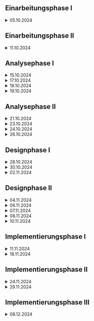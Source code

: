 ## Einarbeitungsphase I

<details>
<summary markdown="span">05.10.2024</summary> 

## Meeting

### Ort, Datum, Zeit

Online Discord, 05.10.2024, 12:10 - 12:40 Uhr

### Teilnehmer

- Bauer Lukas @j23b0233
- Beck Cedric @j23b0826
- Brennförderer Timo @j23b0724
- Feyer Benjamin @j23f0712
- Fleischer Hanno @j23f0779
- Grigencha Daniel @j23g0274

### Ablauf

- Stand Einarbeitungsphase I der Gruppe abgefragt
- Unklarheiten über Code mit der Gruppe beseitigt
- Feststellung wer 1. Präsentation durchführt
- Erinnerung über Erstellung von JavaDocs und Dokumentation
- Vergleich Aufgabe 9 → Texturen der Modelle und Skallierung

### Ergebnisse

- Gruppe01 präsentiert bis Aufgabe 10
- Festlegung wer präsentiert
- Festlegung wer protokolliert

### Schwierigkeiten

- Ein Mitglied hat Schwierigkeiten mit der Abgabe der gewünschten Aufgabe.
- Da unsere Gruppe bereits am Montag präsentiert und die Deadline für Code am Sonntag 16:00 ist bleibt innerhalb der
  ersten Woche wenig Zeit zur Bearbeitung.

### Überarbeiten

- Bauer Lukas überarbeitet Aufgabe 8
- Artefakte hochladen

### Wer Präsentiert Ergebnisse Woche 1

- Fleischer Hanno @j23f0779

### Wer Protokolliert Präsentation Woche 1

- Bauer Lukas @j23b0233

</details>

## Einarbeitungsphase II

<details>
<summary markdown="span">11.10.2024</summary> 

## Meeting

### Ort, Datum, Zeit

Gebäude 2 Haus 200 Wohnebene, 11.10.2024, 10:00 - 10:20 Uhr

### Teilnehmer

- Bauer Lukas @j23b0233
- Beck Cedric @j23b0826
- Brennförderer Timo @j23b0724
- Feyer Benjamin @j23f0712
- Fleischer Hanno @j23f0779
- Grigencha Daniel @j23g0274
- Koppe Felix @fkoppe

### Ablauf

- Stand der Einarbeitungsaufgaben der Gruppe abgefragt
- Unklarheiten über existierenden Code geklärt

### Ergebnisse

- Gruppe-01 befindet sich bei Aufgabe 13
- Jedes Gruppenmitglied erstellt
    - 2 Zustandsdiagramme (für den Client und Server)
    - 1 Klassendiagramm (Update für `:battleship:model`)
    - Update des BPMN-Diagramms
    - vollständige JavaDocs

### Schwierigkeiten

- Implementierung der Aufgabe 13
    - Aufgrund der Komplexität der Aufgabe

### Wer Präsentiert Ergebnisse Woche 2

- Beck Cedric @j23b0826

### Wer Protokolliert Präsentation Woche 2

- Bauer Lukas @j23b0233

</details>

## Analysephase I

<details>
<summary markdown="span">15.10.2024</summary>

### Ort, Datum, Zeit

Gebäude 2 Haus 200 Wohnebene, 15.10.2024, 15:30 - 17:00 Uhr

### Gruppenarbeit Erweiterte Analyse:

- Definitionen
  - Zug: Bewegung einer Figur
  - Turn: alle Aktionen eines Spielers

1. Netzwerkdialog
   - 1 Client hostet Server (Port)
   - Restliche Clients connecten zum Server(IP, Port)
   - Name wählen
   - Start
   - Exit

2. Lobby
   - Farbe/TSK wählen
   - Settings
     - Video
     - Audio
     - Exit
   - als Host: Spiel starten

3. Spiel
   - Beim Start: 1 zufällige Karte, 1 Figur auf A, 3 Figuren auf B
   - Settings
     - Video
     - Audio
     - Exit
   - Auswürfeln der Startreihenfolge -> bei gleicher Augenzahl erneut Würfeln
   - Ausspielen einer Powerkarte vor dem Würfeln
     - Aktiver Spieler würfelt
     - Wenn eine Figur auf A & Figuren in B sind ist mit der Figur auf A zu ziehen, sofern möglich
     - Ansonsten freie Wahl der zu ziehenden Figur und auf ein nicht eigen belegtes Feld
     - Würfeln einer 6 -> Wenn eine Figur in B und kein in A dann ist diese auf A zu ziehen, ist eine
     Figur auf dem A-Feld ist mit dieser zu ziehen, es darf erneut gewürfelt werden, jedoch muss
     mit der Figur gezogen werden, die beim ersten Wurf bewegt wurde
     - Wenn eine Figur auf ein PowerUp- Feld kommt ,erhält der Spieler eine zufällige Sonderkarte
     - Das Haus muss von oben nach unten mit passenden Zügen vom Spielfeld befüllt werden ->
     im Haus kann bewegt/übersprungen werden
     - Wenn keine 6 gewürfelt und nicht gezogen werden kann, endet der Turn
     - Bei Disconnect wird Spieler auf niedrigst möglichen Platz
     - Figuren, Spielfortschritt und Powerkarten anzeigen
     - Hat ein Spieler alle Figuren im Haus, wird seine Platzierung festgelegt und der Spieler
     macht keine Züge mehr
     - Spiel endet, wenn nur noch ein Spieler kein volles Haus hat
     - Wird eine Figur geschlagen, wandert sie zurück in ihr eigenes B-Feld
     - Sonderkarten
       - Turbokarte: verdoppelt die Augenzahl beim nächsten würfeln oder zieht zwei ab
       - Tauschkarte:
       - Schild: Schützt die Figur bis zum nächsten Turn des Spielers vor dem Schmeißen, nicht
       aber dem Platztausch
       - Minas

4. Siegerehrung
   - Die Spieler werden der Gewinnerreihenfolge nach angezeigt

### Schwierigkeiten

-  Es entstehen bei genauerem Nachdenken über Ablauf und Logik viele Fragen, die mit dem Kunden geklärt werden müssen

</details>

<details>
<summary markdown="span">17.10.2024</summary>

### Ort, Datum, Zeit

Gebäude 2 Haus 200 Wohnebene, 17.10.2024, 16:00 - 17:00 Uhr

### Teilnehmer

- Bauer Lukas @j23b0233
- Beck Cedric @j23b0826
- Brennförderer Timo @j23b0724
- Feyer Benjamin @j23f0712
- Fleischer Hanno @j23f0779
- Grigencha Daniel @j23g0274
- Koppe Felix @fkoppe

### Gruppenarbeit:

- Unklarheiten über Spiellogik und Sonderfälle
- Erstellung und Besprechung von Use Cases
- Erstellung des Testhandbuchs

### Schwierigkeiten

- Fragen über Spielablauf und Logik ergeben sich bei der Erstellung von Use Cases

</details>

<details>
<summary markdown="span">18.10.2024</summary>

### Ort, Datum, Zeit

Gebäude 2 Haus 200 Wohnebene, 11.10.2024, 9:30 - 10:00 Uhr

### Teilnehmer

- Bauer Lukas @j23b0233
- Beck Cedric @j23b0826
- Brennförderer Timo @j23b0724
- Feyer Benjamin @j23f0712
- Fleischer Hanno @j23f0779
- Grigencha Daniel @j23g0274
- Koppe Felix @fkoppe

### Was wurde besprochen:

- Stand der Gruppe
- Aufgabenverteilung
- Letzte Unklarheiten über Use Cases

### Ergebnisse

- 116 Use Cases
- Zielbestimmung (Erweiterte Analyse)
- Testhandbuch
- Beschreibung Mensch ärgere dich

### Wer macht was:

Jeder
- Nachdenken über Logik der bestehenden Use Cases

Feyer Benjamin @j23f0712
- Client Statediagramm

Fleischer Hanno @j23f0779
- Klassendiagramm

Brennförderer Timo @j23b0724
- GUI Skizzen

Beck Cedric @j23b0826
- Gestaltungsrichtlinien

### Schwierigkeiten

- Im Vergleich zur Einarbeitungsphase ist nun viel mehr Absprache und Kommunikation notwendig
- Es fallen sehr viele Tätigkeiten an, die auf die Gruppenmitglieder verteilt werden möchten

### Wer Präsentiert:

- Bauer Lukas @j23b0233

### Wer Protokolliert Präsentation:

- Fleischer Hanno @j23f0779

</details>

<details>
<summary markdown="span">19.10.2024</summary>

### Ort, Datum, Zeit
Online, 19.10.2024, 15.00 - 15:30

### Teilnehmer

- Bauer Lukas @j23b0233
- Beck Cedric @j23b0826
- Brennförderer Timo @j23b0724
- Feyer Benjamin @j23f0712
- Fleischer Hanno @j23f0779
- Grigencha Daniel @j23g0274

### Was wollen wir präsentieren:

- Erweiterte Analyse
- Use Cases
- Testhandbuch
- Benutzerhandbuch
- (Gestaltungsrichtlinien)
- Klassendiagramm
- Client State Diagram
- graphische Mock ups
- Analyse (mdga.pdf)

### Was müssen wir noch machen:

- Glossar
- TestCases
- Gestaltungsrichtlinien

### Wer macht was:

- Bauer Lukas @j23b0233
  - Vorbereitung der Präsentation 
  - Feststellung der Vollzähligkeit der zu präsentierenden Inhalte
  
- Beck Cedric @j23b0826
  - Gestaltungsrichtlinien
  
- Brennförderer Timo @j23b0724
  - TestCases
  
- Feyer Benjamin @j23f0712
  - TestCases
  
- Fleischer Hanno @j23f0779
  - TestCases
  
- Grigencha Daniel @j23g0274
  - Benutzerhandbuch
  
- Koppe Felix @fkoppe
  - Liest Korrektur

### Was ist fertig:
- Diagramme
- UseCases

Wer Präsentiert:
- Bauer Lukas @j23b0233

Wer Protokolliert:
- Fleischer Hanno @j23f0779

</details>

## Analysephase II

<details>
<summary markdown="span">21.10.2024</summary> 

### Ort, Datum, Zeit

Gebäude 2 Haus 200 Wohnebene, 21.10.2024, 10:00 - 10:30 Uhr

### Teilnehmer

- Bauer Lukas @j23b0233
- Beck Cedric @j23b0826
- Brennförderer Timo @j23b0724
- Feyer Benjamin @j23f0712
- Fleischer Hanno @j23f0779
- Grigencha Daniel @j23g0274
- Koppe Felix @fkoppe

### Was wurde besprochen:
- Fragen zu Use Cases
- Aufgabenverteilung

### Wer macht was:

- Bauer Lukas @j23b0233
  - Versionierung der Artefakte
- Beck Cedric @j23b0826
  - Gestaltungsrichtlinien
- Brennförderer Timo @j23b0724
  - GUI-Skizzen, Testhandbuch
- Feyer Benjamin @j23f0712
  - Zustandsdiagramme
- Fleischer Hanno @j23f0779
  - Klassendiagramme
- Grigencha Daniel @j23g0274
  - Benutzerhandbuch, Glossar
- Koppe Felix @fkoppe
  - Use Cases

</details>

<details>
<summary markdown="span">23.10.2024</summary> 

### Ort, Datum, Zeit

Gebäude 2 Haus 200 Wohnebene, 23.10.2024, 15:30 - 16:00 Uhr

### Teilnehmer

- Bauer Lukas @j23b0233
- Beck Cedric @j23b0826
- Brennförderer Timo @j23b0724
- Feyer Benjamin @j23f0712
- Fleischer Hanno @j23f0779
- Grigencha Daniel @j23g0274
- Koppe Felix @fkoppe

### Was wurde besprochen:
- Playtesting mit aktuellen Kundenwünschen:
  - Regeln
  - PowerUps
- Stand der Artefakte die überarbeitet wurden

### Wer macht was:
- Bauer Lukas @j23b0233
  - Überarbeitete Artefakte auf Fehler überprüfen
  - Prüfen ob Artefakte nun den Vorgaben des Betreuers entsprechen
- Beck Cedric @j23b0826
  - Gestaltungsrichtlinien
- Brennförderer Timo @j23b0724
  - Use-Cases
- Feyer Benjamin @j23f0712
  - Zustandsdiagramme
- Fleischer Hanno @j23f0779
  - Klassendiagramme
  - Einarbeitung in Gradle
- Grigencha Daniel @j23g0274
  - Quellen hinzufügen
  - Sämtliche Artefakte auf Fehler überprüfen
- Koppe Felix @fkoppe
  - Use Cases überarbeiten/hinzufügen
  
</details>

<details>
<summary markdown="span">24.10.2024</summary> 

### Ort, Datum, Zeit

Gebäude 2 Haus 200 Wohnebene, 24.10.2024, 20:30 - 21:30 Uhr

### Teilnehmer

- Bauer Lukas @j23b0233
- Beck Cedric @j23b0826
- Brennförderer Timo @j23b0724
- Feyer Benjamin @j23f0712
- Fleischer Hanno @j23f0779
- Grigencha Daniel @j23g0274
- Koppe Felix @fkoppe

### Was wurde besprochen:

Fortschritte der Woche:

Grigencha:
- Überarbeitung der UseCases und der Artefakte
- Beifügen von Kommentaren in der UseCase Liste

Feyer:
- Erstellung 18 neuer StateDiagramme

### Frage an Betreuer:

- Liegen jedem TestCase ein UseCase zu Grunde.

### Assets:

Figur, Brett, Environment, Musik, Sounds, Kartenmodell


### Aufgaben:

- UC-Player-08 Glossar bezüglich aus- und anwählen anpassen und UC-Player Korrektur lesen
- UseCases für Stapel und Ablagestapel erstellen + Eintragung Glossar
- GuiMock für Karte auswählen
- Schild Unterdrückung im Glossar definieren
- Glossar Definition (FinalePosition)
- Glossar Definition Bonuskarte und dahingehend Überarbeitung aller Dokumente
- Client kann sich nach Verbindungsabbruch wieder verbinden
- Glossar Erläuterung Verbindungs verlust/Abbruch
- UseCase Verbinden nach aktivem Spiel verlassen
- GUI-Mock für UC-Client-03
- UC-Dialog Probelesen, prüfen
- UC-Media Überarbeiten
- UseCases für Siegerehrung erstellen
- neuer Use Case Bereit drücken ohne eine TSK auswählen System weißt Spieler eine noch offene TSK zu
- UC-Lobby Korrektur lesen
- UC-Server maximal 4 Spieler Connections
- UC-Host 2-4 Spieler um das Spiel starten zu können

</details>

<details>
<summary markdown="span">26.10.2024</summary> 

### Ort, Datum, Zeit

Gebäude 2 Haus 200 Wohnebene, 26.10.2024, 15:30 - 16:00 Uhr

### Teilnehmer

- Bauer Lukas @j23b0233
- Beck Cedric @j23b0826
- Brennförderer Timo @j23b0724
- Feyer Benjamin @j23f0712
- Fleischer Hanno @j23f0779
- Grigencha Daniel @j23g0274
- Koppe Felix @fkoppe

### Was wurde besprochen:

PowerUp Stapel:

- Maximale Anzahl der Karten 40
- Keine Beschränkung der Anzahl der Karten die ein Spieler auf der Hand haben kann

### Aufgabenverteilung

UseCase
- Besprechung der Fortschritte der vergangenen Drei Tage
- Klärung einiger Unklarheiten
  - Spezialfälle in denen 6er mehrfach hintereinander mit PowerUp geworfen werden
- Bereit Button in der Lobby, falls man keine TSK ausgewählt hat

Fortschritt Testhandbuch:

- Abdeckung aller UseCases mit TestCases

Anzeige
- Position und Ausrichtung der Emotes
- Würfeln in extra 3D Ansicht
  - neuer Viewport

Aufgabenverteilung:
- Ablgeich Glossar mit UseCases/ TestCases

Brennförderer Timo @j23b0724
- Mocks Zeichnen

Jeder
- Testhandbuch
  - Überprüfen auf fehlende Tests 


</details>

## Designphase I

<details>
<summary markdown="span">28.10.2024</summary> 

### Ort, Datum, Zeit

Gebäude 2 Haus 200 Wohnebene, 28.10.2024, 19:30 - 20:00 Uhr

### Teilnehmer

- Bauer Lukas @j23b0233
- Brennförderer Timo @j23b0724
- Feyer Benjamin @j23f0712
- Fleischer Hanno @j23f0779
- Grigencha Daniel @j23g0274
- Koppe Felix @fkoppe

### Was wurde besprochen:

Aufgabenverteilung:

Bauer Lukas @j23b0233

  - Zustandsdiagramme
  - Testhandbuch
  - Protokolle
  - Wiki

Beck Cedric @j23b0826
  - AssetListe ind Gestaltungsrichtlinien einfügen
  - Klassendiagramme
  - Paketdiagramme

Brennförderer Timo @j23b0724
  - Testhandbuch
  - GUI-Mocks updaten im Wiki

Feyer Benjamin @j23f0712
  - Zustandsdiagramme: ClientState, Wie kommt man in den End-Zustand?
  - Baumdiagramm (Hierarchie) für Zustandsdiagramme in eine extra Wiki-Seite einarbeiten mit Verbindung zu den Zustandsdiagramme
  - Erläuterung zu den Zustandsdiagrammen besser Struktur des Dokuments (aber Erklärung des Zustandsdiagramms passt)
  - Flussdiagramme
  - Zustandsdiagramme

Fleischer Hanno @j23f0779
  - Klassendiagramme
  - Paketdiagramme
  
Grigencha Daniel @j23g0274
  - Benutzerhandbuch: Zoomen einarbeiten und UC-Camera: Steuerung explizit angeben
  - Benutzerhandbuch: Wiederverbinden und Disconnect einarbeiten
  - Host kann IP nicht eingeben. Erklärung im Benutzerhandbuch.
  - Flussdiagramme
  - Zustandsdiagramme
  
Koppe Felix @fkoppe
  - Klassendiagramme
  - Paketdiagramme


</details>

<details>
<summary markdown="span">30.10.2024</summary> 

### Ort, Datum, Zeit
Geb. 2 Haus 200 WB, 30.10.2024, 13.00 - 14:00

### Teilnehmer

- Bauer Lukas @j23b0233
- Beck Cedric @j23b0826
- Brennförderer Timo @j23b0724
- Feyer Benjamin @j23f0712
- Fleischer Hanno @j23f0779
- Grigencha Daniel @j23g0274
- Koppe Felix @fkoppe

### Was wurde besprochen:

- Allgemeine Punkte:
  -Klassendiagramme haben Priorität

- Mocks
  - Präsentation der Modelle und Farbwahl für die einzelnen Figuren

- Testhandbuch
  - Rechtsschreibprüfung

- Klassendiagramme
  - Präsentation des Klassendiagramms
- Zustandsdiagramme
  - Müssen erneuert werden
  - 
## Aufträge
- Bauer Lukas @j23b0233
  - unverändert
- Beck Cedric @j23b0826
  - unverändert
- Feyer Benjamin @j23f0712
  - Zustandsdiagramme
- Fleischer Hanno @j23f0779
  - Sequenzdiagramme
    - Move
    - (Clone)

## Wer Präsentiert:
- Feyer Benjamin @j23f0712

## Wer Protokolliert:
- Bauer Lukas @j23b0233




</details>

<details>
<summary markdown="span">02.11.2024</summary> 

### Ort, Datum, Zeit

Online, 02.11.2024, 09:00 - 10:15

### Teilnehmer

- Beck Cedric @j23b0826
- Brennförderer Timo @j23b0724
- Feyer Benjamin @j23f0712
- Fleischer Hanno @j23f0779
- Grigencha Daniel @j23g0274

### Was wurde besprochen:

- Aufgabenverteilung
- Aktueller Stand

### Was wurde gemacht:

- Beck Cedric @j23b0826
  - Mocks von graphical representation auch schon erste Ideen für die Map, assest wurden der Liste hinzugefügt Landschaft al sein großes 3D Modell Ummodellierung des eigentlichen Spielfeldes

- Fleischer Hanno @j23f0779
  - Vorstellung Controller class und package diagram sequenzdiagramm für move methode bis Sonntag und Klassendiagramm kombinieren (controller-model) controller diagramm states hinzufügen

- Feyer Benjamin @j23f0712
  - Zustandsdiagramme fehlende Bedingungen Anmerkung zu Automaten (innere Automaten Erklärung Conditionele Pfeile aus dem Unter Automat) für die Implementierung choose Piece mit negierten Abfrage schreiben

- Grigencha Daniel @j23g0274
  - schreiben erklär Text für dass Zustandsdiagramm 

- Bauer Lukas @j23b0233
  - Hochladen Dateien in die Wiki

- Aufgabe für alle
  - To-do-Liste: Weiter durcharbeiten nach Zuteilung

Wer Präsentiert:
- Feyer Benjamin @j23f0712

Wer Protokolliert:
- Bauer Lukas @j23b0233


</details>


## Designphase II

<details>
<summary markdown="span">04.11.2024</summary> 

### Ort, Datum, Zeit

Gebäude 2 Haus 200 Wohnebene, 04.11.2024, 18:30 - 19:10 Uhr

### Teilnehmer

- Bauer Lukas @j23b0233
- Beck Cedric @j23b0826
- Brennförderer Timo @j23b0724
- Feyer Benjamin @j23f0712
- Fleischer Hanno @j23f0779
- Grigencha Daniel @j23g0274
- Koppe Felix @fkoppe

## Was wurde besprochen:

Besprechung neuer State für Animationen

Aufgabenverteilung:

Beck, Koppe
- BPMN für groben überblick 

Fleischer
- Sequenzdiagramm


</details>

<details>
<summary markdown="span">06.11.2024</summary> 

### Ort, Datum, Zeit

Gebäude 2 Haus 200 Wohnebene, 06.11.2024, 13:30 - 15:10 Uhr

### Teilnehmer

- Bauer Lukas @j23b0233
- Beck Cedric @j23b0826
- Brennförderer Timo @j23b0724
- Feyer Benjamin @j23f0712
- Fleischer Hanno @j23f0779
- Grigencha Daniel @j23g0274
- Koppe Felix @fkoppe

Was wurde besprochen:



Wir verwenden die ThinClients Architektur:

- ThinClients -> Der Server triggert die Zustandsübergänge der Clients
- Clients sind nichtmehr in der Lage Spiellogik zu verwenden
- Server/ClientGameLogic vom Controller ins Model
- Pakete festgelegt


- Ordnerstruktur

mdga

|-------model

|     	|--------->server

|	|-------->client

|	|-------->game

|	|-------->messages

|	|-------->notifications

|-------client

|-------cerver

|-------util


## Aufgabenverteilung: (w=wichtig)

- Sequenzdiagramm Fleischer, Beck, Koppe w
- Zustandsdiagramm Feyer
- BPNM-Diagramm Feyer, Koppe
- Klassendiagramm Fleischer, Beck, Koppe w
- Paketdiagramm Fleischer
- USE-Cases für Zustandsübergänge Feyer, Bauer w
- Testhandbuch Brennförder, Feyer
- Flussdiagramm Fleischer, Beck, Koppe w
- Assets Beck

## Absichten:
- Freitag 0900 Gruppentreffen, nach Möglichkeit alle Aufgaben fertig
- Neuer Gruppenleiter Fleischer Hanno @j23f0779

</details>

<details>
<summary markdown="span">07.11.2024</summary> 

### Ort, Datum, Zeit

Gebäude 2 Haus 200 Wohnebene, 07.11.2024, 15:30 - 16:00 Uhr

### Teilnehmer

- Bauer Lukas @j23b0233
- Beck Cedric @j23b0826
- Brennförderer Timo @j23b0724
- Feyer Benjamin @j23f0712
- Fleischer Hanno @j23f0779
- Grigencha Daniel @j23g0274
- Koppe Felix @fkoppe

## Was wurde besprochen

- ServerGameLogic
- Aufgabenverteilung
- Aktueller Stand
- BPMN
  - Messages und Umsetzung
- Zustandsdiagramm
  - Diagramme im Allgemeinen und daraus resultierende UseCases

</details>

<details>

<summary markdown="span">08.11.2024</summary> 

### Ort, Datum, Zeit

Gebäude 2 Haus 200 Wohnebene, 08.11.2024, 10:00 - 10:45 Uhr

### Teilnehmer

- Bauer Lukas @j23b0233
- Beck Cedric @j23b0826
- Brennförderer Timo @j23b0724
- Feyer Benjamin @j23f0712
- Fleischer Hanno @j23f0779
- Grigencha Daniel @j23g0274
- Koppe Felix @fkoppe

## Was wurde besprochen:

- Aktueller Stand
- Aufgabenverteilung
- Bauer Lukas @j23b0233
  - UseCases, Wiki
- Beck Cedric @j23b0826
  - Assets überarbeiten
- Brennförderer Timo @j23b0724
  - Testhandbuch
- Feyer Benjamin @j23f0712
  - UseCases, Testhandbuch
- Fleischer Hanno @j23f0779
  - Diagramme
    - Sequenzdiagramme
    - Klassendiagramme
- Grigencha Daniel @j23g0274
  - UseCases
- Koppe Felix @fkoppe
  - Diagramme
    - Klassendiagramme
    - Sequenzdiagramme
    - BPMN

## Wer Präsentiert:
- Grigencha Daniel @j23g0274

## Wer Protokolliert:
- Bauer Lukas @j23b0233

</details>

<details>

<summary markdown="span">10.11.2024</summary> 

### Ort, Datum, Zeit

Gebäude 2 Haus 200 Wohnebene, 10.11.2024, 10:00 - 10:20 Uhr

### Teilnehmer

- Brennförderer Timo @j23b0724
- Feyer Benjamin @j23f0712
- Fleischer Hanno @j23f0779
- Grigencha Daniel @j23g0274
- Koppe Felix @fkoppe

## Erledigung letzte Woche:
- Zustandsdiagramme überarbeitet für Thin Client
- Testhandbuch
  - Tests für Zustandsübergänge
- Messages: Dokument für Erklärung der Messages
  - Abklärung von Messages: ContinueGame und ForceRestartGame
  - auch Hochladen
- Klassendiagramme überarbeitet
  - States und Messages in das Modell eingearbeitet
  - neue Methoden
  - ein großes für eine Übersicht und aufgeteilt in mehrere Diagramme
- Sequenzdiagramme erarbeitet
  - infield-move und gethome-move
- Flussdiagramme erarbeitet
- UseCases für Zustandsübergänge erarbeitet
  
## Aufgabenverteilung:
- Koppe: Messages überarbeiten
- Daniel / Luk: Einpflegen der UC in ein Word Dokument
- Timo / Ben: Testhandbuch
- Jeder: UseCases - Kurzbeschreibung mit Messages für ClientState

## Präsentation: 
- Grigencha Daniel @j23g0274
  
## Protokoll: Lukas Bauer
- Bauer Lukas @j23b0233

</details>

## Implementierungsphase I

<details>

<summary markdown="span">11.11.2024</summary> 

### Ort, Datum, Zeit

Gebäude 2 Haus 200 Wohnebene, 11.11.2024, 19:00 - 20:00 Uhr

### Teilnehmer

- Bauer Lukas @j23b0233
- Beck Cedric @j23b0826
- Brennförderer Timo @j23b0724
- Feyer Benjamin @j23f0712
- Fleischer Hanno @j23f0779
- Grigencha Daniel @j23g0274
- Koppe Felix @fkoppe

Was wurde besprochen:

Aufgabenverteilung

- Messages in ein eigenes Diagramm  *Bauer*
- Klassendiagramm ohne Whitespaces	*Brennförderer*
- sauber Pfeile im Klassendiagramm	*Brennförderer*
- Klassendiagramm aufsplitten in kleinere (für Präsentation)
- Klassendiagramm uploaden	*Bauer*
- Klassendiagramm erweitern mit Methoden / Attribute  
- kurze Erklärung für das Klassendigramm	*Grigencha*
- Paketdiagramm benennung	*Bauer*
- Paketdiagramm alle Pfeile + saubere Pfeile	*Brennförderer*
- kurze Erklärung für das Paketdiagramm	*Fleischer*
- Sequenzdiagramme alle Pfeile einfügen	*Beck*
- Sequenzdiagramme erweitern (Methodenrückgabe: tryHomeMove)	*Beck*
- Sequenzdiagramm sauber ziehen	*Beck*
- Sequenzdiagramm: Pfeile nummerieren	*Beck*
- Sequenzdiagramm: Rückgabe gestrichelt	*Beck*
- Sequenzdiagramm: Pfeile auf Lebensbalken + größe des Lebensbalken	*Beck*
- kurze Erklärung für das Sequenzdiagramm	*Beck*
- Flussdiagramm saubere Pfeile	*Brennförderer*
- Flussdiagramm sinnvolle Benennung	*Bauer*
- Flussdiagramme vereinheitlichen	*Bauer*
- kurze Erklärung für das Flussdiagramm	*Bauer*
- Endzustände einfügen (Zustandsdiagramme)	*Feyer*
- Zustandsdiagramme geupdated hochladen	*Feyer*
- Erläuterung für das Zustandsdiagramm	*Grigencha*
- BPMN Diagramm ausweiten (bis Spielende)	*Koppe*
- BPMN Diagramm Erläuterung	*Koppe*
- UseCases-Dokument hochladen	*Bauer*
- Wiki Zustandsdiagramme aktualliesieren	*Bauer*
- Zustandsautomat (Model: Client + Server)	*Grigencha*
- Model / Game	*Fleischer*
- View	*Koppe / Beck*
- Test	*Feyer / Brennförderer / Bauer*

###  Besprechung der Implementierung der Klassen:
- Client State
- Server State

### Besprechung des BPMN-Diagramms für den gesamten Spielablauf

</details>

<details>

<summary markdown="span">18.11.2024</summary> 

### Ort, Datum, Zeit

Gebäude 2 Haus 200 Wohnebene, 18.11.2024, 10:00 - 10:30 Uhr

### Teilnehmer

- Bauer Lukas @j23b0233
- Beck Cedric @j23b0826
- Feyer Benjamin @j23f0712
- Grigencha Daniel @j23g0274
- Koppe Felix @fkoppe

Was wurde besprochen:

- Map muss optimiert werden
- Sounds wurden hinzugefügt
- Zustandsautomat ist "fast fertig"
- Klassendiagramme müssen angepasst werden
- Welche Artefakte wurden überarbeitet


</details>

## Implementierungsphase II

<details>

<summary markdown="span">24.11.2024</summary> 

### Ort, Datum, Zeit

Gebäude 2 Haus 200 Wohnebene, 24.11.2024, 22:00 - 22:35 Uhr

### Teilnehmer

- Bauer Lukas @j23b0233
- Beck Cedric @j23b0826
- Feyer Benjamin @j23f0712
- Fleischer Hanno @j23f0779
- Grigencha Daniel @j23g0274

Was haben wir gemacht:

Model

- State Automat Server Client

- Model angepasst aufgrund der Kommunikation von Pieces

View

- Zweites GUI-Element eingefügt - Anzeige Menüführung

Tests

- Vorbereitungen Getter/Setter


### Wer Präsentiert:

- Fleischer Hanno @j23f0779


### Wer Protokolliert:

- Bauer Lukas @j23b0233

</details>

<details>
<summary markdown="span">29.11.2024</summary> 

### Ort, Datum, Zeit

Gebäude 2 Haus 200 Wohnebene, 24.10.2024, 10:00 - 10:30 Uhr

### Teilnehmer

- Bauer Lukas @j23b0233
- Beck Cedric @j23b0826
- Brennförderer Timo @j23b0724
- Fleischer Hanno @j23f0779
- Grigencha Daniel @j23g0274
- Koppe Felix @fkoppe

### Was wurde besprochen:
- Model -> aktueller Stand
- View -> aktueller Stand
- Server -> aktueller Stand
- Tests -> aktueller Stand
- Checkstyle!!
- Terminfindung Präsentation

### Wer Präsentiert:

- Fleischer Hanno @j23f0779


### Wer Protokolliert:

- Bauer Lukas @j23b0233

</details>


## Implementierungsphase III

<details>
<summary markdown="span">08.12.2024</summary> 

### Ort, Datum, Zeit

Gebäude 2 Haus 200 Wohnebene, 24.10.2024, 10:00 - 10:30 Uhr

### Teilnehmer

- Bauer Lukas @j23b0233
- Beck Cedric @j23b0826
- Brennförderer Timo @j23b0724
- Fleischer Hanno @j23f0779
- Grigencha Daniel @j23g0274
- Koppe Felix @fkoppe

Was wurde besprochen:
- Aktueller Stand des Projekts
- Bugs
- Artefakte

### Wer Präsentiert:

- Grigencha Daniel @j23g0274

### Wer Protokolliert:

- Bauer Lukas @j23b0233

</details>